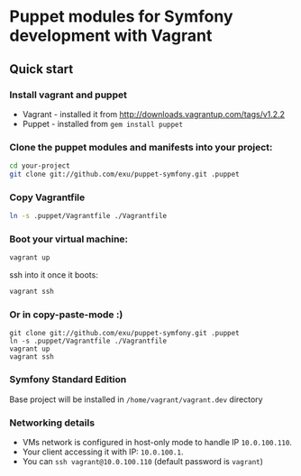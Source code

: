 Puppet modules for Symfony development with Vagrant
===================================================

Quick start
-----------

### Install vagrant and puppet

- Vagrant - installed it from http://downloads.vagrantup.com/tags/v1.2.2
- Puppet - installed from `gem install puppet`

### Clone the puppet modules and manifests into your project:

```bash
cd your-project
git clone git://github.com/exu/puppet-symfony.git .puppet
```

### Copy Vagrantfile

```bash
ln -s .puppet/Vagrantfile ./Vagrantfile
```

### Boot your virtual machine:

```bash
vagrant up
```

ssh into it once it boots:

```bash
vagrant ssh
```

### Or in copy-paste-mode :)

```
git clone git://github.com/exu/puppet-symfony.git .puppet
ln -s .puppet/Vagrantfile ./Vagrantfile
vagrant up
vagrant ssh
```


### Symfony Standard Edition

Base project will be installed in `/home/vagrant/vagrant.dev` directory


### Networking details

- VMs network is configured in host-only mode to handle IP `10.0.100.110`.
- Your client accessing it with IP: `10.0.100.1`.
- You can `ssh vagrant@10.0.100.110` (default password is `vagrant`)
